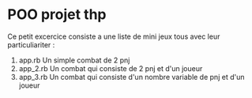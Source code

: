 # POO projet thp

Ce petit excercice consiste a une liste de mini jeux tous avec leur particuliariter : 

1. app.rb
Un simple combat de 2 pnj
2. app_2.rb
Un combat qui consiste de 2 pnj et d'un joueur
3. app_3.rb
Un combat qui consiste d'un nombre variable de pnj et d'un joueur
